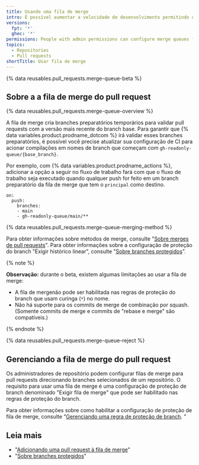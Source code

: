 ```yaml
---
title: Usando uma fila de merge
intro: É possível aumentar a velocidade de desenvolvimento permitindo o merge das filas para pull requests no seu repositório.
versions:
  fpt: '*'
  ghec: '*'
permissions: People with admin permissions can configure merge queues for pull requests targeting selected branches of a repository.
topics:
  - Repositories
  - Pull requests
shortTitle: Usar fila de merge
---
```


{% data reusables.pull_requests.merge-queue-beta %}

## Sobre a a fila de merge do pull request

{% data reusables.pull_requests.merge-queue-overview %}

A fila de merge cria branches preparatórios temporários para validar pull requests com a versão mais recente do branch base. Para garantir que {% data variables.product.prodname_dotcom %} irá validar esses branches preparatórios, é possível você precise atualizar sua configuração de CI para acionar compilações em nomes de branch que começam com `gh-readonly-queue/{base_branch}`.

Por exemplo, com {% data variables.product.prodname_actions %}, adicionar a opção a seguir no fluxo de trabalho fará com que o fluxo de trabalho seja executado quando qualquer push for feito em um branch preparatório da fila de merge que tem o `principal` como destino.

```
on:
  push:
    branches:
    - main
    - gh-readonly-queue/main/**
```

{% data reusables.pull_requests.merge-queue-merging-method %}

Para obter informações sobre métodos de merge, consulte "[Sobre merges de pull requests](/pull-requests/collaborating-with-pull-requests/incorporating-changes-from-a-pull-request/about-pull-request-merges)". Para obter informações sobre a configuração de proteção do branch "Exigir histórico linear", consulte "[Sobre branches protegidos](/repositories/configuring-branches-and-merges-in-your-repository/defining-the-mergeability-of-pull-requests/about-protected-branches#require-linear-history)".

{% note %}

**Observação:** durante o beta, existem algumas limitações ao usar a fila de merge:

* A fila de mergenão pode ser habilitada nas regras de proteção do branch que usam curinga (`*`) no nome.
* Não há suporte para os commits de merge de combinação por squash. (Somente commits de merge e commits de "rebase e merge" são compatíveis.)

{% endnote %}

{% data reusables.pull_requests.merge-queue-reject %}
## Gerenciando a fila de merge do pull request

Os administradores de repositório podem configurar filas de merge para pull requests direcionando branches selecionados de um repositório. O requisito para usar uma fila de merge é uma configuração de proteção de branch denominado "Exigir fila de merge" que pode ser habilitado nas regras de proteção do branch.

Para obter informações sobre como habilitar a configuração de proteção de fila de merge, consulte "[Gerenciando uma regra de proteção de branch](/repositories/configuring-branches-and-merges-in-your-repository/defining-the-mergeability-of-pull-requests/managing-a-branch-protection-rule#creating-a-branch-protection-rule). "

## Leia mais

- "[Adicionando uma pull request à fila de merge](/pull-requests/collaborating-with-pull-requests/incorporating-changes-from-a-pull-request/adding-a-pull-request-to-the-merge-queue)"
- "[Sobre branches protegidos](/repositories/configuring-branches-and-merges-in-your-repository/defining-the-mergeability-of-pull-requests/about-protected-branches)"
